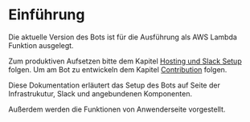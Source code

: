 # Einführung

Die aktuelle Version des Bots ist für die Ausführung als AWS Lambda Funktion ausgelegt.

Zum produktiven Aufsetzen bitte dem Kapitel [Hosting und Slack Setup](./hosting-and-slack/googleapis.md) folgen.
Um am Bot zu entwickeln dem Kapitel [Contribution](./contributing/index.md) folgen.

Diese Dokumentation erläutert das Setup des Bots auf Seite der Infrastrukutur, Slack und angebundenen Komponenten.

Außerdem werden die Funktionen von Anwenderseite vorgestellt.

